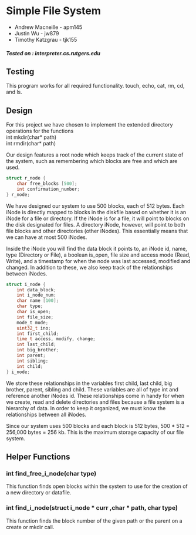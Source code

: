 # Simple File System


* Andrew Macneille - apm145
* Justin Wu - jw879
* Timothy Katzgrau - tjk155

##### Tested on : interpreter.cs.rutgers.edu


## Testing
This program works for all required functionality. touch, echo, cat, rm, cd, and ls.

## Design
For this project we have chosen to implement the extended directory operations for the functions <br>
int mkdir(char* path) <br>
int rmdir(char* path)

Our design features a root node which keeps track of the current state of the system, such as remembering which blocks are free and which are used.


```c
struct r_node {
    char free_blocks [500];
    int confirmation_number;
} r_node;
```

We have designed our system to use 500 blocks, each of 512 bytes.  Each iNode is directly mapped to blocks in the diskfile based on whether it is an iNode for a file or directory.  If the iNode is for a file, it will point to blocks on the disk designated for files. A directory iNode, however, will point to both file blocks and other directories (other iNodes).  This essentially means that we can have at most 500 iNodes.

Inside the iNode you will find the data block it points to, an iNode id, name, type (Directory or File), a boolean is_open, file size and access mode (Read, Write), and a timestamp for when the node was last accessed, modified and changed. In addition to these, we also keep track of the relationships between iNodes.

```c
struct i_node {
    int data_block;
    int i_node_num;
    char name [100];
    char type;
    char is_open;
    int file_size;
    mode_t mode;
    uint32_t ino;
    int first_child;
    time_t access, modify, change;
    int last_child;
    int big_brother;
    int parent;
    int sibling;
    int child;
} i_node;
```

We store these relationships in the variables  first child, last child, big brother, parent, sibling and child. These variables are all of type int and reference another iNodes id.  These relationships come in handy for when we create, read and delete directories and files because a file system is a hierarchy of data.  In order to keep it organized, we must know the relationships between all iNodes.

Since our system uses 500 blocks and each block is 512 bytes, 500 * 512 = 256,000 bytes = 256 kb. This is the maximum storage capacity of our file system.

## Helper Functions

### int find_free_i_node(char type)
This function finds open blocks within the system to use for the creation of a new directory or datafile.

### int find_i_node(struct i_node * curr ,char * path, char type)
This function finds the block number of the given path or the parent on a create or mkdir call.

